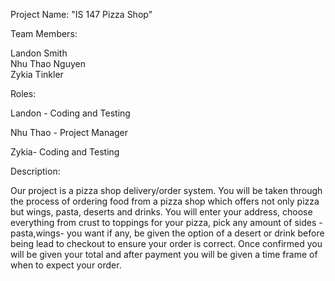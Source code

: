 Project Name: "IS 147 Pizza Shop"

Team Members:

Landon Smith           
Nhu Thao Nguyen            
Zykia Tinkler        

Roles:

Landon - Coding and Testing

Nhu Thao - Project Manager

Zykia- Coding and Testing

Description:

Our project is a pizza shop delivery/order system. You will be taken through the process of ordering food from a pizza shop 
which offers not only pizza but wings, pasta, deserts and drinks. You will enter your address, choose everything from crust to toppings for your
pizza, pick any amount of sides -pasta,wings- you want if any, be given the option of a desert or drink before being lead to checkout to ensure your order is correct. 
Once confirmed you will be given your total and after payment you will be given a time frame of when to expect your order.





